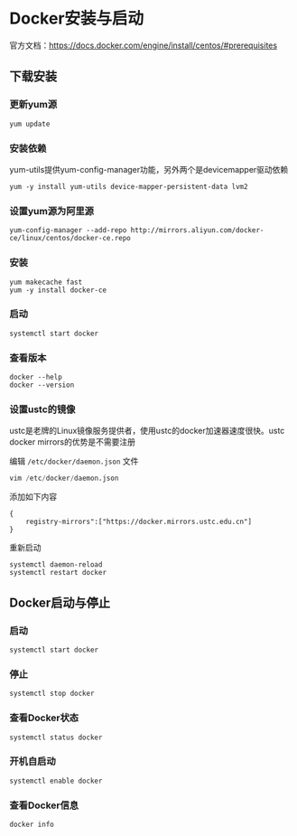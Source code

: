 
# Docker安装与启动

官方文档：https://docs.docker.com/engine/install/centos/#prerequisites


## 下载安装

### 更新yum源
```
yum update
```

### 安装依赖

yum-utils提供yum-config-manager功能，另外两个是devicemapper驱动依赖

```
yum -y install yum-utils device-mapper-persistent-data lvm2
```

### 设置yum源为阿里源

```
yum-config-manager --add-repo http://mirrors.aliyun.com/docker-ce/linux/centos/docker-ce.repo
```

### 安装
```
yum makecache fast
yum -y install docker-ce
```

### 启动

```
systemctl start docker
```

### 查看版本

```
docker --help
docker --version
```

### 设置ustc的镜像
ustc是老牌的Linux镜像服务提供者，使用ustc的docker加速器速度很快。ustc docker mirrors的优势是不需要注册

编辑 `/etc/docker/daemon.json` 文件
```python
vim /etc/docker/daemon.json
```

添加如下内容

```
{
	registry-mirrors":["https://docker.mirrors.ustc.edu.cn"]
}

```

重新启动
```
systemctl daemon-reload
systemctl restart docker
```

## Docker启动与停止

### 启动
```
systemctl start docker
```
### 停止
```
systemctl stop docker
```
### 查看Docker状态
```
systemctl status docker
```
### 开机自启动
```
systemctl enable docker
```
### 查看Docker信息
```
docker info
```

